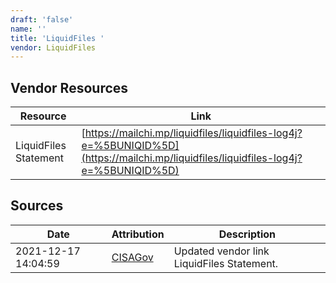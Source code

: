 ```yaml
---
draft: 'false'
name: ''
title: 'LiquidFiles '
vendor: LiquidFiles
---
```


## Vendor Resources
| Resource | Link |
| --- | --- |
| LiquidFiles Statement | [https://mailchi.mp/liquidfiles/liquidfiles-log4j?e=%5BUNIQID%5D](https://mailchi.mp/liquidfiles/liquidfiles-log4j?e=%5BUNIQID%5D) |



## Sources
| Date | Attribution | Description |
| --- | --- | --- |
| 2021-12-17 14:04:59 | [CISAGov](https://raw.githubusercontent.com/cisagov/log4j-affected-db/develop/README.md) | Updated vendor link LiquidFiles Statement.  |
